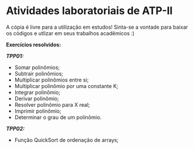# Atividades laboratoriais de ATP-II
A cópia é livre para a utilização em estudos! Sinta-se a vontade para baixar os códigos e utlizar em seus trabalhos acadêmicos :)

<strong>Exercícios resolvidos:</strong>

__*TPP01:*__
- Somar polinômios;
- Subtrair polinômios;
- Multiplicar polinômios entre si;
- Multiplicar polinômio por uma constante K;
- Integrar polinômio;
- Derivar polinômio;
- Resolver polinômio para X real;
- Imprimir polinômio;
- Determinar o grau de um polinômio.

__*TPP02:*__
- Função QuickSort de ordenação de arrays;

